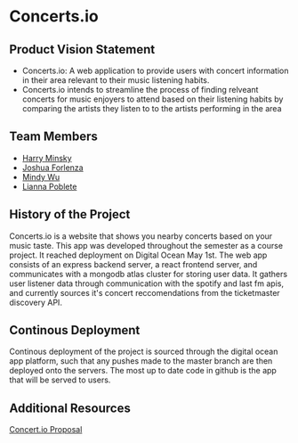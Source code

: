 # Concerts.io

## Product Vision Statement
- Concerts.io: A web application to provide users with concert information in their area relevant to their music listening habits. 
- Concerts.io intends to streamline the process of finding relveant concerts for music enjoyers to attend based on their listening habits by comparing the artists they listen to to the artists performing in the area

## Team Members
- [Harry Minsky](https://github.com/hminsky2002)
- [Joshua Forlenza](https://github.com/joshforlenza)
- [Mindy Wu](https://github.com/mindyjwu)
- [Lianna Poblete](https://github.com/liannnaa)

## History of the Project
Concerts.io is a website that shows you nearby concerts based on your music taste. This app was developed throughout the semester as a course project. It reached deployment on Digital Ocean May 1st. The web app consists of an express backend server, a react frontend server, and communicates with a mongodb atlas cluster for storing user data. It gathers user listener data through communication with the spotify and last fm apis, and currently sources it's concert reccomendations from the ticketmaster discovery API. 

## Continous Deployment
Continous deployment of the project is sourced through the digital ocean app platform, such that any pushes made to the master branch are then deployed onto the servers. The most up to date code in github is the app that will be served to users.

## Additional Resources
[Concert.io Proposal](https://github.com/agiledev-students-spring-2023/project-proposal-team1234)
